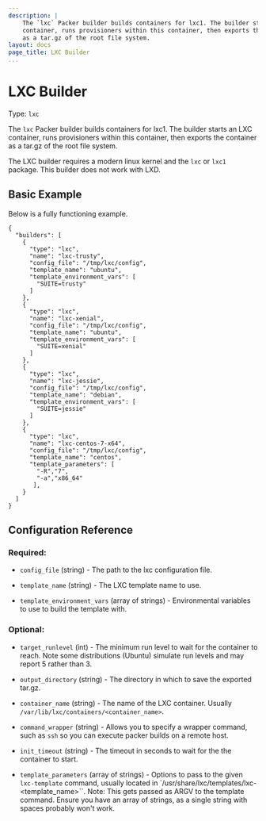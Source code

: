 ```yaml
---
description: |
    The `lxc` Packer builder builds containers for lxc1. The builder starts an LXC
    container, runs provisioners within this container, then exports the container
    as a tar.gz of the root file system.
layout: docs
page_title: LXC Builder
...
```


# LXC Builder

Type: `lxc`

The `lxc` Packer builder builds containers for lxc1. The builder starts an LXC
container, runs provisioners within this container, then exports the container
as a tar.gz of the root file system.

The LXC builder requires a modern linux kernel and the `lxc` or `lxc1` package.
This builder does not work with LXD.

## Basic Example

Below is a fully functioning example. 

``` {.javascript}
{
  "builders": [
    {
      "type": "lxc",
      "name": "lxc-trusty",
      "config_file": "/tmp/lxc/config",
      "template_name": "ubuntu",
      "template_environment_vars": [
        "SUITE=trusty"
      ]
    },
    {
      "type": "lxc",
      "name": "lxc-xenial",
      "config_file": "/tmp/lxc/config",
      "template_name": "ubuntu",
      "template_environment_vars": [
        "SUITE=xenial"
      ]
    },
    {
      "type": "lxc",
      "name": "lxc-jessie",
      "config_file": "/tmp/lxc/config",
      "template_name": "debian",
      "template_environment_vars": [
        "SUITE=jessie"
      ]
    },
    {
      "type": "lxc",
      "name": "lxc-centos-7-x64",
      "config_file": "/tmp/lxc/config",
      "template_name": "centos",
      "template_parameters": [
        "-R","7",
        "-a","x86_64"
       ],
    }
  ]
}
```

## Configuration Reference

### Required:

-  `config_file` (string) - The path to the lxc configuration file.

-  `template_name` (string) - The LXC template name to use.

-  `template_environment_vars` (array of strings) - Environmental variables to use to build the template with.

### Optional:

-  `target_runlevel` (int) - The minimum run level to wait for the container to reach. Note some distributions (Ubuntu) simulate run levels and may report 5 rather than 3.

-  `output_directory` (string) - The directory in which to save the exported tar.gz.

-  `container_name` (string) - The name of the LXC container. Usually `/var/lib/lxc/containers/<container_name>`.

-  `command_wrapper` (string) - Allows you to specify a wrapper command, such as `ssh` so you can execute packer builds on a remote host.

-  `init_timeout` (string) - The timeout in seconds to wait for the the container to start.

-  `template_parameters` (array of strings) - Options to pass to the given `lxc-template` command, usually located in `/usr/share/lxc/templates/lxc-<template_name>``. Note: This gets passed as ARGV to the template command. Ensure you have an array of strings, as a single string with spaces probably won't work.

